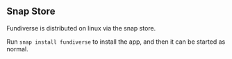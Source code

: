 ## Snap Store

Fundiverse is distributed on linux via the snap store. 

Run ```snap install fundiverse``` to install the app, and then it can be started as normal.